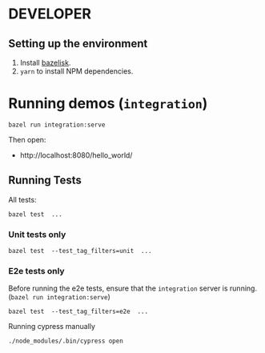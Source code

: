 # DEVELOPER

## Setting up the environment

1. Install [bazelisk](https://github.com/bazelbuild/bazelisk).
2. `yarn` to install NPM dependencies.

# Running demos (`integration`)

```
bazel run integration:serve
```

Then open:

- http://localhost:8080/hello_world/

## Running Tests

All tests:

```
bazel test  ...
```

### Unit tests only

```
bazel test  --test_tag_filters=unit  ...
```

### E2e tests only

Before running the e2e tests, ensure that the `integration` server is running. (`bazel run integration:serve`)

```
bazel test  --test_tag_filters=e2e  ...
```

Running cypress manually

```
./node_modules/.bin/cypress open
```
